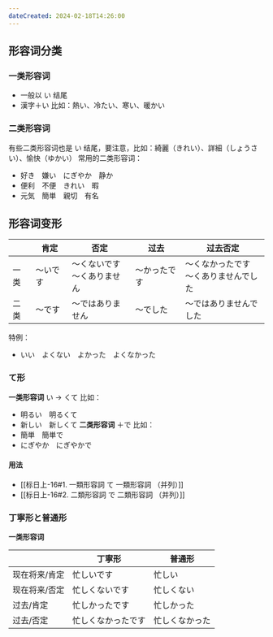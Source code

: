 ```yaml
---
dateCreated: 2024-02-18T14:26:00
---
```

## 形容词分类
### 一类形容词
- 一般以 い 结尾
- 漢字＋い
比如：熱い、冷たい、寒い、暖かい
### 二类形容词
有些二类形容词也是 い 结尾，要注意，比如：綺麗（きれい）、詳細（しょうさい）、愉快（ゆかい）
常用的二类形容词：
- 好き　嫌い　にぎやか　静か
- 便利　不便　きれい　暇
- 元気　簡単　親切　有名
## 形容词变形
|  | 肯定 | 否定 | 过去 | 过去否定 |
| ---- | ---- | ---- | ---- | ---- |
| 一类 | ～いです | ～くないです<br>～くありません | ～かったです | ～くなかったです<br>～くありませんでした |
| 二类 | ～です | ～ではありません | ～でした | ～ではありませんでした |
特例：
- いい　よくない　よかった　よくなかった
### て形
**一类形容词**
い -> くて
比如：
- 明るい　明るくて
- 新しい　新しくて
**二类形容词**
＋で
比如：
- 簡単　簡単で
- にぎやか　にぎやかで
#### 用法
- [[标日上-16#1. 一類形容詞 て 一類形容詞 （并列）]]
- [[标日上-16#2. 二類形容詞 で 二類形容詞 （并列）]]
### 丁寧形と普通形
**一类形容词**

|  | 丁寧形 | 普通形 |
| ---- | ---- | ---- |
| 现在将来/肯定 | 忙しいです | 忙しい |
| 现在将来/否定 | 忙しくないです | 忙しくない |
| 过去/肯定 | 忙しかったです | 忙しかった |
| 过去/否定 | 忙しくなかったです | 忙しくなかった |
